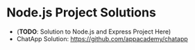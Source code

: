 # Node.js Project Solutions

 * (**TODO**: Solution to Node.js and Express Project Here)
 * ChatApp Solution: https://github.com/appacademy/chatapp
